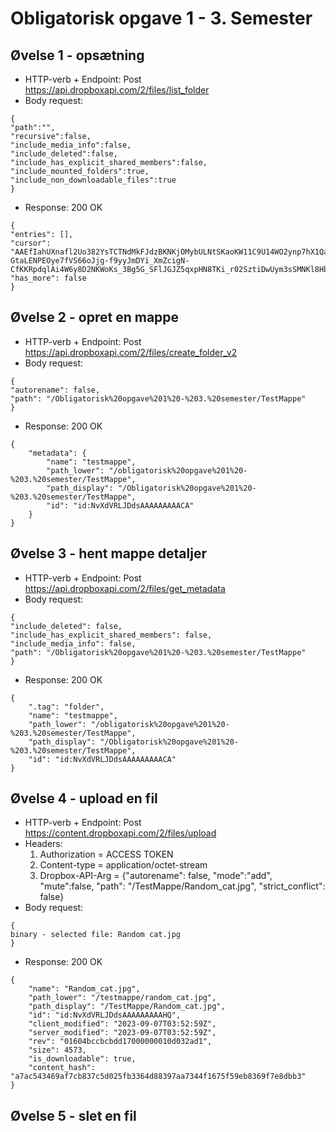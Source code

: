 # Obligatorisk opgave 1 - 3. Semester

## Øvelse 1 - opsætning
- HTTP-verb + Endpoint: Post https://api.dropboxapi.com/2/files/list_folder
- Body request:
``` 
{
"path":"",
"recursive":false,
"include_media_info":false,
"include_deleted":false,
"include_has_explicit_shared_members":false,
"include_mounted_folders":true,
"include_non_downloadable_files":true
}
```
- Response:
200 OK
``` 
{
"entries": [],
"cursor": "AAEfIahUXnafl2Uo382YsTCTNdMkFJdzBKNKjOMybULNtSKaoKW11C9U14WO2ynp7hX1QalNRi-GtaLENPEOye7fVS66oJjg-f9yyJmDYi_XmZcigN-CfKKRpdqlAi4W6y8D2NKWoKs_3Bg5G_SFlJGJZ5qxpHN8TKi_r02SztiDwUym3sSMNKl8Hbl9gR9fgWQ",
"has_more": false
}
``` 

## Øvelse 2 - opret en mappe
- HTTP-verb + Endpoint: Post https://api.dropboxapi.com/2/files/create_folder_v2
- Body request:
``` 
{
"autorename": false,
"path": "/Obligatorisk%20opgave%201%20-%203.%20semester/TestMappe"
}
```
- Response:
200 OK
```
{
    "metadata": {
        "name": "testmappe",
        "path_lower": "/obligatorisk%20opgave%201%20-%203.%20semester/TestMappe",
        "path_display": "/Obligatorisk%20opgave%201%20-%203.%20semester/TestMappe",
        "id": "id:NvXdVRLJDdsAAAAAAAAACA"
    }
}
```

## Øvelse 3 - hent mappe detaljer
- HTTP-verb + Endpoint: Post https://api.dropboxapi.com/2/files/get_metadata
- Body request:
```
{
"include_deleted": false,
"include_has_explicit_shared_members": false,
"include_media_info": false,
"path": "/Obligatorisk%20opgave%201%20-%203.%20semester/TestMappe"
}
``` 
- Response:
200 OK
``` 
{
    ".tag": "folder",
    "name": "testmappe",
    "path_lower": "/obligatorisk%20opgave%201%20-%203.%20semester/TestMappe",
    "path_display": "/Obligatorisk%20opgave%201%20-%203.%20semester/TestMappe",
    "id": "id:NvXdVRLJDdsAAAAAAAAACA"
}
``` 

## Øvelse 4 - upload en fil
- HTTP-verb + Endpoint: Post https://content.dropboxapi.com/2/files/upload
- Headers:
  1. Authorization = ACCESS TOKEN
  2. Content-type = application/octet-stream
  3. Dropbox-API-Arg = {"autorename": false, "mode":"add", "mute":false, "path": "/TestMappe/Random_cat.jpg", "strict_conflict": false}
- Body request:
```
{
binary - selected file: Random cat.jpg
}
``` 
- Response: 200 OK
```
{
    "name": "Random_cat.jpg",
    "path_lower": "/testmappe/random_cat.jpg",
    "path_display": "/TestMappe/Random_cat.jpg",
    "id": "id:NvXdVRLJDdsAAAAAAAAAHQ",
    "client_modified": "2023-09-07T03:52:59Z",
    "server_modified": "2023-09-07T03:52:59Z",
    "rev": "01604bccbcbdd17000000010d032ad1",
    "size": 4573,
    "is_downloadable": true,
    "content_hash": "a7ac543469af7cb837c5d025fb3364d88397aa7344f1675f59eb8369f7e8dbb3"
}
```

## Øvelse 5 - slet en fil

